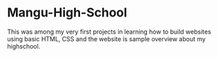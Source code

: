 # Mangu-High-School
This was among my very first projects in learning how to build websites using basic HTML, CSS and the website is sample overview about my highschool.
